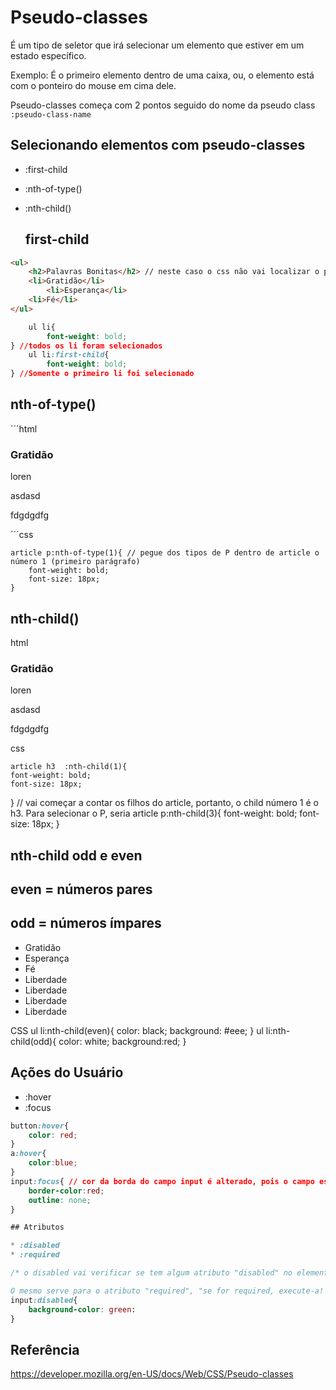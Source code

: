 # Pseudo-classes

É um tipo de seletor que irá selecionar um elemento que estiver em um estado específico.

Exemplo: É o primeiro elemento dentro de uma caixa, ou, o elemento está com o ponteiro do mouse em cima dele.

Pseudo-classes começa com 2 pontos seguido do nome da pseudo class
`:pseudo-class-name`

## Selecionando elementos com pseudo-classes

* :first-child
* :nth-of-type()
* :nth-child()

    ## first-child
```HTML
<ul>
    <h2>Palavras Bonitas</h2> // neste caso o css não vai localizar o primeiro filho do ul como sendo o li, mas sim o h2. Para utilizar o li, precisaria ser o second-child
    <li>Gratidão</li>
        <li>Esperança</li>
    <li>Fé</li>
</ul>
```
```css
    ul li{
        font-weight: bold;
} //todos os li foram selecionados
    ul li:first-child{
        font-weight: bold;
} //Somente o primeiro li foi selecionado
```
## nth-of-type()
´´´html
<article>
    <h3>Gratidão</h3>
    <p>loren</p>
    <p>asdasd</p>
    <p>fdgdgdfg</p>
</article>
´´´css

```
article p:nth-of-type(1){ // pegue dos tipos de P dentro de article o número 1 (primeiro parágrafo)
    font-weight: bold;
    font-size: 18px;
}
```
## nth-child()
html
<article>
    <h3>Gratidão</h3>
    <p>loren</p>
    <p>asdasd</p>
    <p>fdgdgdfg</p>
</article>

css

    article h3  :nth-child(1){
    font-weight: bold;
    font-size: 18px;
}
 // vai começar a contar os filhos do article, portanto, o child número 1 é o h3. Para selecionar o P, seria
    article p:nth-child(3){
    font-weight: bold;
    font-size: 18px;
}

## nth-child odd e even
## even = números pares
## odd = números ímpares
<ul>
    <li>Gratidão</li>
    <li>Esperança</li>
    <li>Fé</li>
    <li>Liberdade</li>
    <li>Liberdade</li>
    <li>Liberdade</li>
    <li>Liberdade</li>
</ul>
CSS
ul li:nth-child(even){
    color: black;
    background: #eee;
}
ul li:nth-child(odd){
    color: white;
    background:red;
}


## Ações do Usuário

* :hover
* :focus
```css
button:hover{
    color: red;
}
a:hover{
    color:blue;
}
input:focus{ // cor da borda do campo input é alterado, pois o campo está em focus
    border-color:red;
    outline: none;
}

## Atributos

* :disabled
* :required

/* o disabled vai verificar se tem algum atributo "disabled" no elemento, se houver, ele vai executar a função do css e alterar o estilo do elemento. Portanto, se não houver ele vai ignorar a estilização do elemento

O mesmo serve para o atributo "required", "se for required, execute-a! Se não for, não faça nada."*/
input:disabled{ 
    background-color: green:
}


 ```
 ## Referência

https://developer.mozilla.org/en-US/docs/Web/CSS/Pseudo-classes
